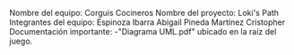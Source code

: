 
Nombre del equipo: Corguis Cocineros
Nombre del proyecto: Loki's Path 
Integrantes del equipo: 
	Espinoza Ibarra Abigail
	Pineda Martínez Cristopher
Documentación importante: 
	-"Diagrama UML.pdf" ubicado en la raíz del juego.